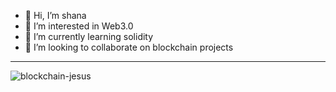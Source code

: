 - 👋 Hi, I’m shana
- 👀 I’m interested in Web3.0
- 🌱 I’m currently learning solidity
- 💞️ I’m looking to collaborate on blockchain projects

<!---
randomshana1/randomshana1 is a ✨ special ✨ repository because its `README.md` (this file) appears on your GitHub profile.
You can click the Preview link to take a look at your changes.
--->
---------------------------------------------------------------------------------------------------------------
![blockchain-jesus](https://user-images.githubusercontent.com/101309741/159693268-14422eab-07c1-4ea8-bfd2-3c41ceb4240b.png)
